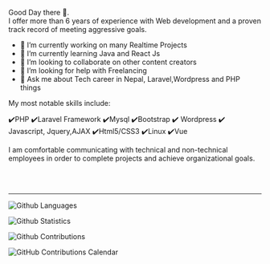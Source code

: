 <!-- ### Hi there  -->

<!-- **Bishnupkl/Bishnupkl** is a ✨ _special_ ✨ repository because its `README.md` (this file) appears on your GitHub profile. -->

<!-- Here are some ideas to get you started: -->
Good Day there 👋. <br />
I offer more than 6 years of experience with Web development and a proven track record of meeting aggressive goals. <br />

- 🔭 I’m currently working on many Realtime Projects
- 🌱 I’m currently learning Java and React Js
- 👯 I’m looking to collaborate on other content creators
- 🤔 I’m looking for help with Freelancing
- 💬 Ask me about  Tech career in Nepal, Laravel,Wordpress and PHP things
<!-- - 📫 How to reach me: ...
- 😄 Pronouns: ...
- ⚡ Fun fact: ... -->

 My most notable skills include: <br />

✔️PHP
✔️Laravel Framework
✔️Mysql
✔️Bootstrap
✔️ Wordpress
✔️ Javascript, Jquery,AJAX
✔️Html5/CSS3
✔️Linux
✔️Vue


I am comfortable communicating with technical and non-technical employees in order to complete projects and achieve organizational goals.




<br />
<br />

<hr>

![Github Languages](https://github-readme-stats.vercel.app/api/top-langs/?username=Bishnupkl&layout=compact&count_private=true)

![Github Statistics](https://github-readme-stats.vercel.app/api/?username=Bishnupkl&count_private=true&show_icons=true)

![Github Contributions](https://github-readme-streak-stats.herokuapp.com/?user=Bishnupkl&hide_border=true)

![GitHub Contributions Calendar](https://github-readme-activity-graph.cyclic.app/graph?username=Bishnupkl&theme=github)




